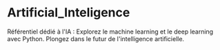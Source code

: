 # Artificial_Inteligence
Référentiel dédié à l'IA : Explorez le machine learning et le deep learning avec Python. Plongez dans le futur de l'intelligence artificielle.
